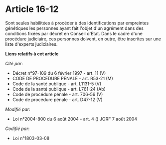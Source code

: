 # Article 16-12

Sont seules habilitées à procéder à des identifications par empreintes génétiques les personnes ayant fait l'objet d'un
agrément dans des conditions fixées par décret en Conseil d'Etat. Dans le cadre d'une procédure judiciaire, ces personnes
doivent, en outre, être inscrites sur une liste d'experts judiciaires.

**Liens relatifs à cet article**

_Cité par_:

  - Décret n°97-109 du 6 février 1997 - art. 11 (V)
  - CODE DE PROCEDURE PENALE - art. R53-21 (M)
  - Code de la santé publique - art. L1131-5 (V)
  - Code de la santé publique - art. L761-24 (Ab)
  - Code de procédure pénale - art. 706-56 (V)
  - Code de procédure pénale - art. D47-12 (V)

_Modifié par_:

  - Loi n°2004-800 du 6 août 2004 - art. 4 () JORF 7 août 2004

_Codifié par_:

  - Loi n°1803-03-08
